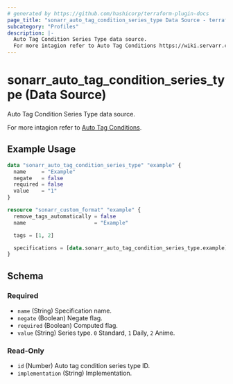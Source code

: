 ```yaml
---
# generated by https://github.com/hashicorp/terraform-plugin-docs
page_title: "sonarr_auto_tag_condition_series_type Data Source - terraform-provider-sonarr"
subcategory: "Profiles"
description: |-
  Auto Tag Condition Series Type data source.
  For more intagion refer to Auto Tag Conditions https://wiki.servarr.com/sonarr/settings#conditions.
---
```


# sonarr_auto_tag_condition_series_type (Data Source)

<!-- subcategory:Profiles --> Auto Tag Condition Series Type data source.
For more intagion refer to [Auto Tag Conditions](https://wiki.servarr.com/sonarr/settings#conditions).

## Example Usage

```terraform
data "sonarr_auto_tag_condition_series_type" "example" {
  name     = "Example"
  negate   = false
  required = false
  value    = "1"
}

resource "sonarr_custom_format" "example" {
  remove_tags_automatically = false
  name                      = "Example"

  tags = [1, 2]

  specifications = [data.sonarr_auto_tag_condition_series_type.example]
}
```

<!-- schema generated by tfplugindocs -->
## Schema

### Required

- `name` (String) Specification name.
- `negate` (Boolean) Negate flag.
- `required` (Boolean) Computed flag.
- `value` (String) Series type. `0` Standard, `1` Daily, `2` Anime.

### Read-Only

- `id` (Number) Auto tag condition series type ID.
- `implementation` (String) Implementation.


